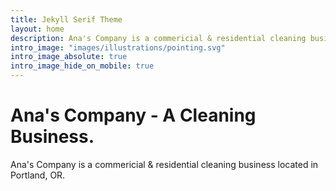 ```yaml
---
title: Jekyll Serif Theme
layout: home
description: Ana's Company is a commericial & residential cleaning business located in Portland, OR.
intro_image: "images/illustrations/pointing.svg"
intro_image_absolute: true
intro_image_hide_on_mobile: true
---
```


# Ana's Company - A Cleaning Business.

Ana's Company is a commericial & residential cleaning business located in Portland, OR.

